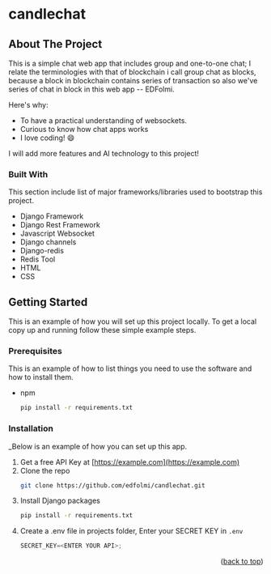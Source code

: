 # candlechat

<!-- ABOUT THE PROJECT -->
## About The Project

<!-- [![Product Name Screen Shot][product-screenshot]](https://example.com) -->

This is a simple chat web app that includes group and one-to-one chat; I relate the terminologies with that of blockchain i call group chat as blocks, because a block in blockchain contains series of transaction so also we've series of chat in block in this web app -- EDFolmi.

Here's why:
* To have a practical understanding of websockets.
* Curious to know how chat apps works
* I love coding! :smile:

I will add more features and AI technology to this project!

<!-- Use the `BLANK_README.md` to get started. -->

<!-- <p align="right">(<a href="#readme-top">back to top</a>)</p> -->



### Built With

This section include list of major frameworks/libraries used to bootstrap this project. <!-- Leave any add-ons/plugins for the acknowledgements section. Here are a few examples. -->

* Django Framework
* Django Rest Framework
* Javascript Websocket
* Django channels
* Django-redis
* Redis Tool
* HTML
* CSS

<!-- <p align="right">(<a href="#readme-top">back to top</a>)</p> -->


<!-- GETTING STARTED -->
## Getting Started

This is an example of how you will set up this project locally.
To get a local copy up and running follow these simple example steps.

### Prerequisites

This is an example of how to list things you need to use the software and how to install them.
* npm
  ```sh
  pip install -r requirements.txt
  ```

### Installation

_Below is an example of how you can set up this app. <!-- This template doesn't rely on any external dependencies or services._ -->

1. Get a free API Key at [https://example.com](https://example.com)
2. Clone the repo
   ```sh
   git clone https://github.com/edfolmi/candlechat.git
   ```
3. Install Django packages
   ```sh
   pip install -r requirements.txt
   ```
4. Create a .env file in projects folder, Enter your SECRET KEY in `.env`
   ```js
   SECRET_KEY=<ENTER YOUR API>;
   ```

<p align="right">(<a href="#readme-top">back to top</a>)</p>
